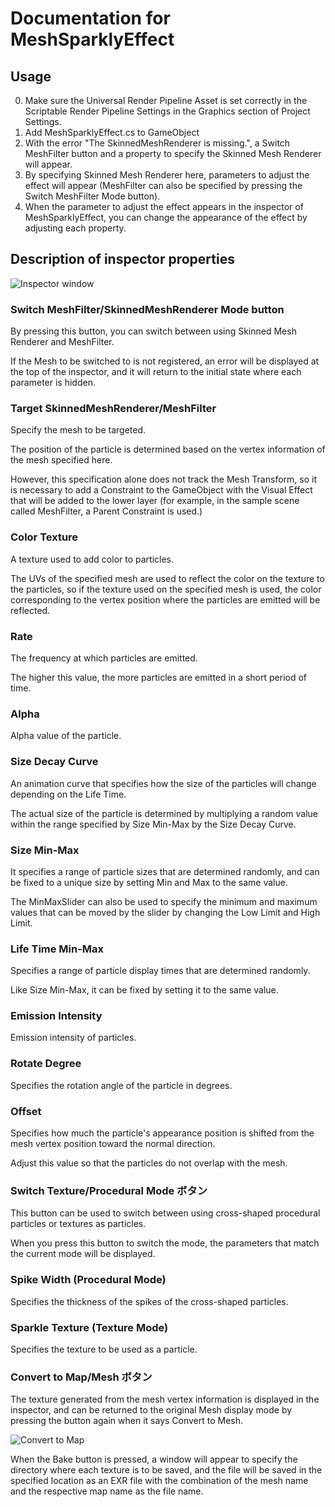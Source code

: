 ﻿# Documentation for MeshSparklyEffect

## Usage

0. Make sure the Universal Render Pipeline Asset is set correctly in the Scriptable Render Pipeline Settings in the Graphics section of Project Settings.
1. Add MeshSparklyEffect.cs to GameObject
1. With the error "The SkinnedMeshRenderer is missing.", a Switch MeshFilter button and a property to specify the Skinned Mesh Renderer will appear.
1. By specifying Skinned Mesh Renderer here, parameters to adjust the effect will appear (MeshFilter can also be specified by pressing the Switch MeshFilter Mode button).
1. When the parameter to adjust the effect appears in the inspector of MeshSparklyEffect, you can change the appearance of the effect by adjusting each property.

## Description of inspector properties

![Inspector window](./Images/inspector.png)

### Switch MeshFilter/SkinnedMeshRenderer Mode button

By pressing this button, you can switch between using Skinned Mesh Renderer and MeshFilter.

If the Mesh to be switched to is not registered, an error will be displayed at the top of the inspector, and it will return to the initial state where each parameter is hidden.

### Target SkinnedMeshRenderer/MeshFilter

Specify the mesh to be targeted. 

The position of the particle is determined based on the vertex information of the mesh specified here.

However, this specification alone does not track the Mesh Transform, so it is necessary to add a Constraint to the GameObject with the Visual Effect that will be added to the lower layer (for example, in the sample scene called MeshFilter, a Parent Constraint is used.)

### Color Texture

A texture used to add color to particles.

The UVs of the specified mesh are used to reflect the color on the texture to the particles, so if the texture used on the specified mesh is used, the color corresponding to the vertex position where the particles are emitted will be reflected.

### Rate

The frequency at which particles are emitted.

The higher this value, the more particles are emitted in a short period of time.

### Alpha

Alpha value of the particle.

### Size Decay Curve

An animation curve that specifies how the size of the particles will change depending on the Life Time.

The actual size of the particle is determined by multiplying a random value within the range specified by Size Min-Max by the Size Decay Curve.

### Size Min-Max

It specifies a range of particle sizes that are determined randomly, and can be fixed to a unique size by setting Min and Max to the same value.

The MinMaxSlider can also be used to specify the minimum and maximum values that can be moved by the slider by changing the Low Limit and High Limit.

### Life Time Min-Max

Specifies a range of particle display times that are determined randomly.

Like Size Min-Max, it can be fixed by setting it to the same value.

### Emission Intensity

Emission intensity of particles.

### Rotate Degree

Specifies the rotation angle of the particle in degrees.

### Offset

Specifies how much the particle's appearance position is shifted from the mesh vertex position toward the normal direction.

Adjust this value so that the particles do not overlap with the mesh.

### Switch Texture/Procedural Mode ボタン

This button can be used to switch between using cross-shaped procedural particles or textures as particles.

When you press this button to switch the mode, the parameters that match the current mode will be displayed.

### Spike Width (Procedural Mode)

Specifies the thickness of the spikes of the cross-shaped particles.

### Sparkle Texture (Texture Mode)

Specifies the texture to be used as a particle.

### Convert to Map/Mesh ボタン

The texture generated from the mesh vertex information is displayed in the inspector, and can be returned to the original Mesh display mode by pressing the button again when it says Convert to Mesh.

![Convert to Map](./Images/vertex_map.png)

When the Bake button is pressed, a window will appear to specify the directory where each texture is to be saved, and the file will be saved in the specified location as an EXR file with the combination of the mesh name and the respective map name as the file name.
